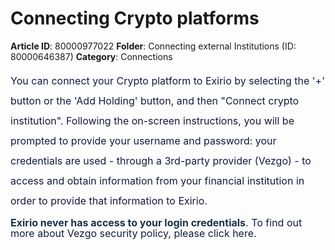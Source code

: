 # Connecting Crypto platforms

**Article ID**: 80000977022
**Folder**: Connecting external Institutions (ID: 80000646387)
**Category**: Connections

<p style="box-sizing: border-box; margin: 0px 0px 8pt 0in; font-size: 15px; line-height: 30px; word-break: normal; overflow-wrap: break-word; color: rgb(24, 50, 71); font-family: -apple-system, BlinkMacSystemFont, "Segoe UI", Roboto, "Helvetica Neue", Arial, sans-serif; font-style: normal; font-variant-ligatures: normal; font-variant-caps: normal; font-weight: 400; letter-spacing: normal; orphans: 2; text-indent: 0px; text-transform: none; white-space: normal; widows: 2; word-spacing: 0px; -webkit-text-stroke-width: 0px;  text-decoration-thickness: initial; text-decoration-style: initial; text-decoration-color: initial; text-align: justify;"><span dir="ltr" style="box-sizing: border-box; font-size: 16px; line-height: 32px; color: rgb(19, 28, 60);">You can connect your Crypto platform to Exirio by selecting the '+' button or the 'Add Holding' button, and then "Connect crypto institution". Following the on-screen instructions, you will be prompted to provide your username and password: your credentials are used - through a 3rd-party provider (<a href="https://plaid.com/" style="box-sizing: border-box; background-color: transparent; color: inherit; text-decoration: none;"></a>Vezgo) - to access and obtain information from your financial institution in order to provide that information to Exirio</span><span style="box-sizing: border-box; font-size: 16px;"><span dir="ltr" style="box-sizing: border-box; line-height: 32px;">.  <br style="box-sizing: border-box;"></span></span></p><p style="box-sizing: border-box; margin: 0px 0px 8pt 0in; font-size: 15px; line-height: 30px; word-break: normal; overflow-wrap: break-word; color: rgb(24, 50, 71); font-family: -apple-system, BlinkMacSystemFont, "Segoe UI", Roboto, "Helvetica Neue", Arial, sans-serif; font-style: normal; font-variant-ligatures: normal; font-variant-caps: normal; font-weight: 400; letter-spacing: normal; orphans: 2; text-indent: 0px; text-transform: none; white-space: normal; widows: 2; word-spacing: 0px; -webkit-text-stroke-width: 0px;  text-decoration-thickness: initial; text-decoration-style: initial; text-decoration-color: initial; text-align: justify;"><span style="box-sizing: border-box; font-size: 16px;"><span dir="ltr" style="box-sizing: border-box; line-height: 17.12px;"><strong dir="ltr" style="box-sizing: border-box; font-weight: 700;">Exirio never has access to your login credentials</strong>. <span dir="ltr" style="box-sizing: border-box; line-height: 17.12px; color: rgb(19, 28, 60);">To find out more about Vezgo security policy, please click </span><span dir="ltr" style="box-sizing: border-box; color: rgb(19, 28, 60);"><a href="https://vezgo.com/security" rel="noopener noreferrer" style="box-sizing: border-box; background-color: transparent; color: inherit; text-decoration: none;" target="_blank">here</a>.</span></span></span></p>